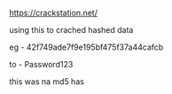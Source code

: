 https://crackstation.net/


using this to crached hashed data

eg - 42f749ade7f9e195bf475f37a44cafcb

to - Password123


this was na md5 has


